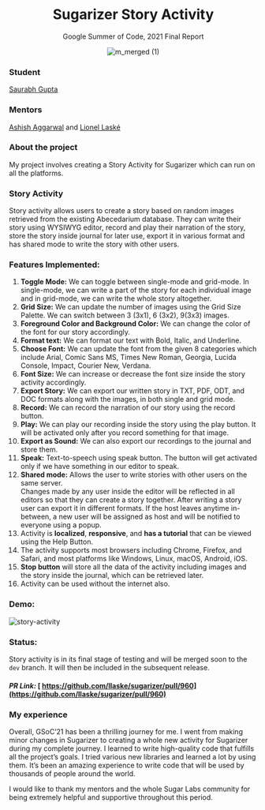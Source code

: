 <h1 align="center">Sugarizer Story Activity</h1>

<div align="center">
  <span>Google Summer of Code, 2021 Final Report</span>
  <br>

</div>

<div align="center">
  
![m_merged (1)](https://user-images.githubusercontent.com/60233336/131387906-3c92c480-af96-440d-a040-6388a1760893.png)
  
</div>

### Student
[Saurabh Gupta](https://github.com/saurabhhere)
 
### Mentors
[Ashish Aggarwal](https://github.com/ashish0910) and  [Lionel Laské](https://github.com/llaske)

### About the project
My project involves creating a Story Activity for Sugarizer which can run on all the platforms. </br>

### Story Activity

Story activity allows users to create a story based on random images retrieved from the existing Abecedarium database. They can write their story using WYSIWYG editor, record and play their narration of the story, store the story inside journal for later use, export it in various format and has shared mode to write the story with other users.


### Features Implemented:
1. **Toggle Mode:** We can toggle between single-mode and grid-mode. In single-mode, we can write a part of the story for each individual image and in grid-mode, we can write the whole story altogether.
2. **Grid Size:** We can update the number of images using the Grid Size Palette. We can switch between 3 (3x1), 6 (3x2), 9(3x3) images.
3. **Foreground Color and Background Color:** We can change the color of the font for our story accordingly.
4. **Format text:** We can format our text with Bold, Italic, and Underline.
5. **Choose Font:** We can update the font from the given 8 categories which include Arial, Comic Sans MS, Times New Roman, Georgia, Lucida Console, Impact, Courier New, Verdana.
6. **Font Size:** We can increase or decrease the font size inside the story activity accordingly.
7. **Export Story:** We can export our written story in TXT, PDF, ODT, and DOC formats along with the images, in both single and grid mode.
8. **Record:** We can record the narration of our story using the record button.
9. **Play:** We can play our recording inside the story using the play button. It will be activated only after you record something for that image.
10. **Export as Sound:** We can also export our recordings to the journal and store them.
11. **Speak:** Text-to-speech using speak button. The button will get activated only if we have something in our editor to speak.
12. **Shared mode:** Allows the user to write stories with other users on the same server.<br/>Changes made by any user inside the editor will be reflected in all editors so that they can create a story together. After writing a story user can export it in different formats. If the host leaves anytime in-between, a new user will be assigned as host and will be notified to everyone using a popup.
13. Activity is **localized**, **responsive**, and **has a tutorial** that can be viewed using the Help Button.
14. The activity supports most browsers including Chrome, Firefox, and Safari, and most platforms like Windows, Linux, macOS, Android, iOS.
15. **Stop button** will store all the data of the activity including images and the story inside the journal, which can be retrieved later.
16. Activity can be used without the internet also.

### Demo:

![story-activity](https://user-images.githubusercontent.com/60233336/131387806-7849f669-608a-4887-9220-ce3c659ace07.gif)

### Status:
Story activity is in its final stage of testing and will be merged soon to the `dev` branch. It will then be included in the subsequent release.

#### ***PR Link:***  [ https://github.com/llaske/sugarizer/pull/960](https://github.com/llaske/sugarizer/pull/960)

### My experience
Overall, GSoC’21 has been a thrilling journey for me. I went from making minor changes in Sugarizer to creating a whole new activity for Sugarizer during my complete journey. I learned to write high-quality code that fulfills all the project’s goals. I tried various new libraries and learned a lot by using them. It’s been an amazing experience to write code that will be used by thousands of people around the world.
<br/>

I would like to thank my mentors and the whole Sugar Labs community for being extremely helpful and supportive throughout this period.

